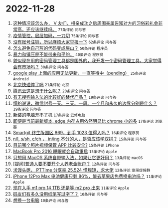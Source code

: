 # 2022-11-28

1. [这种情况该怎么办， V 友们，相亲成功之后周围亲属告知对方的习俗彩礼会非常高。还应该继续吗。](https://www.v2ex.com/t/898395) `77条评论` `问与答`
1. [疫情管控，层层加码，一刀切](https://www.v2ex.com/t/898448) `75条评论` `问与答`
1. [没有账号注销，所以麻烦大家举报一下](https://www.v2ex.com/t/898411) `62条评论` `问与答`
1. [怎么避免自己写的代码变成屎山？](https://www.v2ex.com/t/898413) `50条评论` `程序员`
1. [暴力和镇压是不能带来和平的。](https://www.v2ex.com/t/898476) `40条评论` `程序员`
1. [貌似现在用的密码管理工具都是国外的，我开发一个密码管理工具，大家觉得会有市场吗？](https://www.v2ex.com/t/898418) `30条评论` `问与答`
1. [google play 上面的应用无法更新，一直等待中（pending）](https://www.v2ex.com/t/898414) `25条评论` `Android`
1. [北京快递停了吗](https://www.v2ex.com/t/898404) `21条评论` `北京`
1. [腾讯云这是想干什么呢？](https://www.v2ex.com/t/898394) `20条评论` `问与答`
1. [有无搜狗输入法的比较好的替代产品？](https://www.v2ex.com/t/898444) `19条评论` `问与答`
1. [懂的说说，微信封号一天、三天、一周、一个月和永久的边界分别是什么？](https://www.v2ex.com/t/898420) `19条评论` `问与答`
1. [新装的电脑开不了机](https://www.v2ex.com/t/898416) `17条评论` `云修电脑`
1. [即便是当前最新版本, edge 内存占用依然明显比 chrome 小的多](https://www.v2ex.com/t/898402) `17条评论` `浏览器`
1. [Smartgit 终生版国区 869，到手 1023 值得入吗？](https://www.v2ex.com/t/898423) `16条评论` `程序员`
1. [n/l, s/sh, c/ch ， in/ing 不分的人，是否应该学双拼？](https://www.v2ex.com/t/898425) `15条评论` `问与答`
1. [目前哪个照片视频保管 APP 比较安全?](https://www.v2ex.com/t/898406) `15条评论` `iPhone`
1. [MacBook Pro 2016 睡眠就会自动重启](https://www.v2ex.com/t/898389) `15条评论` `Apple`
1. [只想用 MacOS 系统自带输入法，如果让它更好用？](https://www.v2ex.com/t/898435) `13条评论` `macOS`
1. [[提问]普通人要不要开个人养老金账户？](https://www.v2ex.com/t/898451) `12条评论` `问与答`
1. [求馒头邀， PTTime 分享率 25.524 懂规矩，求大佬](https://www.v2ex.com/t/898426) `12条评论` `宽带症候群`
1. [iPhone 12Pro Max 电池健康只剩 86%，能去苹果店免费换电池吗？](https://www.v2ex.com/t/898459) `11条评论` `Apple`
1. [现在入手 m1 pro 14 1TB 还是等 m2 pro 出来](https://www.v2ex.com/t/898443) `11条评论` `Apple`
1. [码友们有多久没用纸笔写过字了？](https://www.v2ex.com/t/898461) `10条评论` `问与答`
1. [想换一台电脑](https://www.v2ex.com/t/898424) `10条评论` `问与答`
